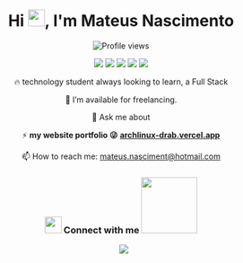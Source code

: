 <div align="center">
  <h1>Hi <img src="https://raw.githubusercontent.com/kaueMarques/kaueMarques/master/hi.gif" height="30px">, I'm Mateus Nascimento</h1>
  <!-- Contagem de visualizações -->
  <p><img src="https://komarev.com/ghpvc/?username=Mateusnasciment&color=yellow" alt="Profile views" /></p>

  <!-- Distintivos das linguagens de programação -->
  <div>
    <img src="https://img.shields.io/badge/TypeScript-007ACC?style=for-the-badge&logo=typescript&logoColor=white">
    <img src="https://img.shields.io/badge/JavaScript-F7DF1E?style=for-the-badge&logo=javascript&logoColor=black">
    <img src="https://img.shields.io/badge/java-%23ED8B00.svg?style=for-the-badge&logo=openjdk&logoColor=white">
    <img src="https://img.shields.io/badge/php-%23777BB4.svg?style=for-the-badge&logo=php&logoColor=white">
    <img src="https://img.shields.io/badge/Go-00ADD8?style=for-the-badge&logo=go&logoColor=white">
  </div>

  <!-- Informações adicionais -->
  <p>🔥 technology student always looking to learn, a Full Stack</p>
  <p>🤝 I’m available for freelancing.</p>
  <p>💬 Ask me about</p>

  <!-- Link para o seu site/portfolio -->
  ⚡  **my website portfolio 😜**
[**archlinux-drab.vercel.app**](https://archlinux-drab.vercel.app)

  <!-- Como entrar em contato -->
  <p>📫 How to reach me: <a href="mailto:mateus.nasciment@hotmail.com">mateus.nasciment@hotmail.com</a></p>

  <!-- Redes sociais -->
  <h3><img src="https://media.giphy.com/media/iY8CRBdQXODJSCERIr/giphy.gif" width="30" height="30"/> Connect with me <img src='https://raw.githubusercontent.com/ShahriarShafin/ShahriarShafin/main/Assets/handshake.gif' width="100px"/></h3>
  <div class="icons-social" style="margin-left: 10px;">
    <a target="_blank" href="https://www.linkedin.com/in/mateusnasciment/"><img src="https://img.icons8.com/doodle/40/000000/linkedin--v2.png"></a>
  </div>
</div>
